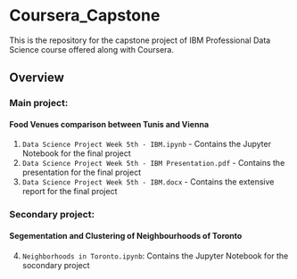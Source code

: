 # Coursera_Capstone
This is the repository for the capstone project of IBM Professional Data Science course offered along with Coursera.

## Overview

### Main project: 
#### Food Venues comparison between Tunis and Vienna
1. `Data Science Project Week 5th - IBM.ipynb` - Contains the Jupyter Notebook for the final project
2. `Data Science Project Week 5th - IBM Presentation.pdf` - Contains the presentation for the final project
3. `Data Science Project Week 5th - IBM.docx` - Contains the extensive report for the final project

### Secondary project:
#### Segementation and Clustering of Neighbourhoods of Toronto
4. `Neighborhoods in Toronto.ipynb`: Contains the Jupyter Notebook for the socondary project

